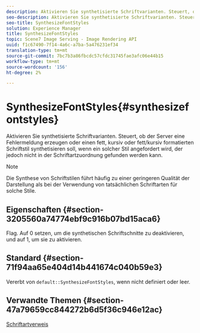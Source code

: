 ```yaml
---
description: Aktivieren Sie synthetisierte Schriftvarianten. Steuert, ob der Server eine Fehlermeldung erzeugen oder einen fett, kursiv oder fett/kursiv formatierten Schriftstil synthetisieren soll, wenn ein solcher Stil angefordert wird, der jedoch nicht in der Schriftartzuordnung gefunden werden kann.
seo-description: Aktivieren Sie synthetisierte Schriftvarianten. Steuert, ob der Server eine Fehlermeldung erzeugen oder einen fett, kursiv oder fett/kursiv formatierten Schriftstil synthetisieren soll, wenn ein solcher Stil angefordert wird, der jedoch nicht in der Schriftartzuordnung gefunden werden kann.
seo-title: SynthesizeFontStyles
solution: Experience Manager
title: SynthesizeFontStyles
topic: Scene7 Image Serving - Image Rendering API
uuid: f1c67490-7f14-4a6c-a7ba-5a476231ef34
translation-type: tm+mt
source-git-commit: 7bc7b3a86fbcdc57cfdc31745fae3afc06e44b15
workflow-type: tm+mt
source-wordcount: '156'
ht-degree: 2%

---
```



# SynthesizeFontStyles{#synthesizefontstyles}

Aktivieren Sie synthetisierte Schriftvarianten. Steuert, ob der Server eine Fehlermeldung erzeugen oder einen fett, kursiv oder fett/kursiv formatierten Schriftstil synthetisieren soll, wenn ein solcher Stil angefordert wird, der jedoch nicht in der Schriftartzuordnung gefunden werden kann.

>[!NOTE]
>
>Die Synthese von Schriftstilen führt häufig zu einer geringeren Qualität der Darstellung als bei der Verwendung von tatsächlichen Schriftarten für solche Stile.

## Eigenschaften {#section-3205560a74774ebf9c916b07bd15aca6}

Flag. Auf 0 setzen, um die synthetischen Schriftschnitte zu deaktivieren, und auf 1, um sie zu aktivieren.

## Standard {#section-71f94aa65e404d14b441674c040b59e3}

Vererbt von `default::SynthesizeFontStyles`, wenn nicht definiert oder leer.

## Verwandte Themen {#section-47a79659cc844272b6d5f36c946e12ac}

[Schriftartverweis](../../../../../is-api/image-catalog/image-serving-api-ref/c-image-catalog-reference/c-font-map-reference/c-font-map-reference.md#concept-f81f319d03c646c5a8ef87b3277dd37d)
